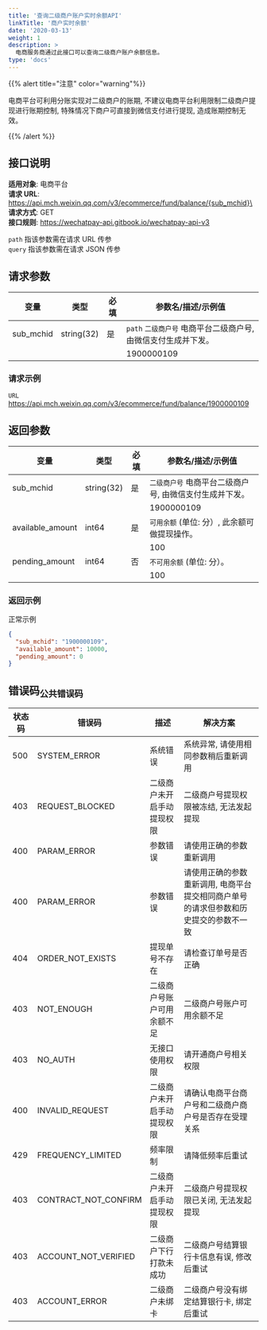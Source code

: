 ```yaml
---
title: '查询二级商户账户实时余额API'
linkTitle: '商户实时余额'
date: '2020-03-13'
weight: 1
description: >
  电商服务商通过此接口可以查询二级商户账户余额信息。
type: 'docs'
---
```


{{% alert title="注意" color="warning"%}}

电商平台可利用分账实现对二级商户的账期, 不建议电商平台利用限制二级商户提现进行账期控制, 特殊情况下商户可直接到微信支付进行提现, 造成账期控制无效。

{{% /alert %}}

## 接口说明

**适用对象**: 电商平台\
**请求 URL**: https://api.mch.weixin.qq.com/v3/ecommerce/fund/balance/{sub_mchid}\
**请求方式**: GET\
**接口规则**: https://wechatpay-api.gitbook.io/wechatpay-api-v3

`path` 指该参数需在请求 URL 传参\
`query` 指该参数需在请求 JSON 传参

## 请求参数

| 变量      | 类型       | 必填 | 参数名/描述/示例值                                             |
| --------- | ---------- | ---- | -------------------------------------------------------------- |
| sub_mchid | string(32) | 是   | `path` `二级商户号` 电商平台二级商户号, 由微信支付生成并下发。 |
|           |            |      | 1900000109                                                     |

### 请求示例

`URL` https://api.mch.weixin.qq.com/v3/ecommerce/fund/balance/1900000109

## 返回参数

| 变量             | 类型       | 必填 | 参数名/描述/示例值                                      |
| ---------------- | ---------- | ---- | ------------------------------------------------------- |
| sub_mchid        | string(32) | 是   | `二级商户号` 电商平台二级商户号, 由微信支付生成并下发。 |
|                  |            |      | 1900000109                                              |
| available_amount | int64      | 是   | `可用余额` (单位: 分）, 此余额可做提现操作。            |
|                  |            |      | 100                                                     |
| pending_amount   | int64      | 否   | `不可用余额` (单位: 分）。                              |
|                  |            |      | 100                                                     |

### 返回示例

正常示例

```json
{
  "sub_mchid": "1900000109",
  "available_amount": 10000,
  "pending_amount": 0
}
```

## 错误码<sub>公共错误码</sub>

| 状态码 | 错误码               | 描述                       | 解决方案                                                                             |
| ------ | -------------------- | -------------------------- | ------------------------------------------------------------------------------------ |
| 500    | SYSTEM_ERROR         | 系统错误                   | 系统异常, 请使用相同参数稍后重新调用                                                 |
| 403    | REQUEST_BLOCKED      | 二级商户未开启手动提现权限 | 二级商户号提现权限被冻结, 无法发起提现                                               |
| 400    | PARAM_ERROR          | 参数错误                   | 请使用正确的参数重新调用                                                             |
| 400    | PARAM_ERROR          | 参数错误                   | 请使用正确的参数重新调用, 电商平台提交相同商户单号的请求但参数和历史提交的参数不一致 |
| 404    | ORDER_NOT_EXISTS     | 提现单号不存在             | 请检查订单号是否正确                                                                 |
| 403    | NOT_ENOUGH           | 二级商户号账户可用余额不足 | 二级商户号账户可用余额不足                                                           |
| 403    | NO_AUTH              | 无接口使用权限             | 请开通商户号相关权限                                                                 |
| 400    | INVALID_REQUEST      | 二级商户未开启手动提现权限 | 请确认电商平台商户号和二级商户商户号是否存在受理关系                                 |
| 429    | FREQUENCY_LIMITED    | 频率限制                   | 请降低频率后重试                                                                     |
| 403    | CONTRACT_NOT_CONFIRM | 二级商户未开启手动提现权限 | 二级商户号提现权限已关闭, 无法发起提现                                               |
| 403    | ACCOUNT_NOT_VERIFIED | 二级商户下行打款未成功     | 二级商户号结算银行卡信息有误, 修改后重试                                             |
| 403    | ACCOUNT_ERROR        | 二级商户未绑卡             | 二级商户号没有绑定结算银行卡, 绑定后重试                                             |
